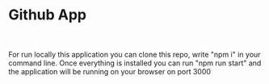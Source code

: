 # Github App

<br><br>
For run locally this application you can clone this repo, write "npm i" in your command line. Once everything is installed you can run "npm run start" and the application will be running on your browser on port 3000<br><br>
